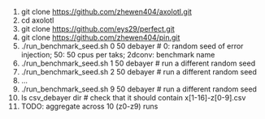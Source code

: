 1. git clone https://github.com/zhewen404/axolotl.git
2. cd axolotl
3. git clone https://github.com/eys29/perfect.git
4. git clone https://github.com/zhewen404/pin.git
5. ./run_benchmark_seed.sh 0 50 debayer # 0: random seed of error injection; 50: 50 cpus per taks; 2dconv: benchmark name
6. ./run_benchmark_seed.sh 1 50 debayer # run a different random seed
7. ./run_benchmark_seed.sh 2 50 debayer # run a different random seed
8. ...
9. ./run_benchmark_seed.sh 9 50 debayer # run a different random seed
10. ls csv_debayer dir # check that it should contain x[1-16]-z[0-9].csv
11. TODO: aggregate across 10 (z0-z9) runs